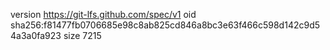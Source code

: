version https://git-lfs.github.com/spec/v1
oid sha256:f81477fb0706685e98c8ab825cd846a8bc3e63f466c598d142c9d54a3a0fa923
size 7215
